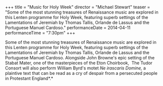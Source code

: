 +++
title = "Music for Holy Week"
director = "Michael Stewart"
teaser = "Some of the most stunning treasures of Renaissance music are explored in this Lenten programme for Holy Week, featuring superb settings of the Lamentations of Jeremiah by Thomas Tallis, Orlande de Lassus and the Portuguese Manuel Cardoso."
performanceDate = 2014-04-11
performanceTime = "7:30pm"
+++

Some of the most stunning treasures of Renaissance music are explored in this Lenten programme for Holy Week, featuring superb settings of the Lamentations of Jeremiah by Thomas Tallis, Orlande de Lassus and the Portuguese Manuel Cardoso. Alongside John Browne's epic setting of the Stabat Mater, one of the masterpieces of the Eton Choirbook,  The Tudor Consort will also perform William Byrd's motet *Ne irascaris Domine,* a plaintive text that can be read as a cry of despair from a persecuted people in Protestant England*.*
